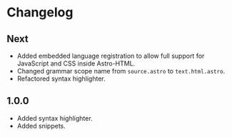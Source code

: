 # Changelog

## Next
- Added embedded language registration to allow full support for JavaScript and CSS inside Astro-HTML.
- Changed grammar scope name from `source.astro` to `text.html.astro`.
- Refactored syntax highlighter.

## 1.0.0
- Added syntax highlighter.
- Added snippets.

